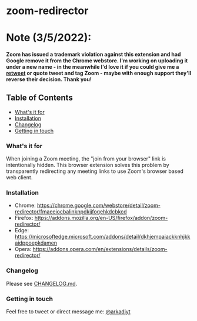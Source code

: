 # zoom-redirector

# Note (3/5/2022):
#### Zoom has issued a trademark violation against this extension and had Google remove it from the Chrome webstore. I'm working on uploading it under a new name - in the meanwhile I'd love it if you could give me a [retweet](https://twitter.com/arkadiyt/status/1500141960065028098) or quote tweet and tag Zoom - maybe with enough support they'll reverse their decision. Thank you!

## Table of Contents
- [What's it for](https://github.com/arkadiyt/zoom-redirector#whats-it-for)
- [Installation](https://github.com/arkadiyt/zoom-redirector#quick-start)
- [Changelog](https://github.com/arkadiyt/zoom-redirector#changelog)
- [Getting in touch](https://github.com/arkadiyt/zoom-redirector#getting-in-touch)

### What's it for

When joining a Zoom meeting, the "join from your browser" link is intentionally hidden. This browser extension solves this problem by transparently redirecting any meeting links to use Zoom's browser based web client.

### Installation

- Chrome: https://chrome.google.com/webstore/detail/zoom-redirector/fmaeeiocbalinknpdkjjfogehkdcbkcd
- Firefox: https://addons.mozilla.org/en-US/firefox/addon/zoom-redirector/
- Edge: https://microsoftedge.microsoft.com/addons/detail/dkhjempaiackknhjkkaidppoepkdamen
- Opera: https://addons.opera.com/en/extensions/details/zoom-redirector/

### Changelog

Please see [CHANGELOG.md](https://github.com/arkadiyt/zoom-redirector/blob/master/CHANGELOG.md).

### Getting in touch

Feel free to tweet or direct message me: [@arkadiyt](https://twitter.com/arkadiyt)
